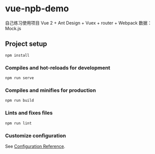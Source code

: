 # vue-npb-demo
自己练习使用项目
Vue 2 + Ant Design + Vuex + router + Webpack 
数据：Mock.js

## Project setup
```
npm install
```

### Compiles and hot-reloads for development
```
npm run serve
```

### Compiles and minifies for production
```
npm run build
```

### Lints and fixes files
```
npm run lint
```

### Customize configuration
See [Configuration Reference](https://cli.vuejs.org/config/).
